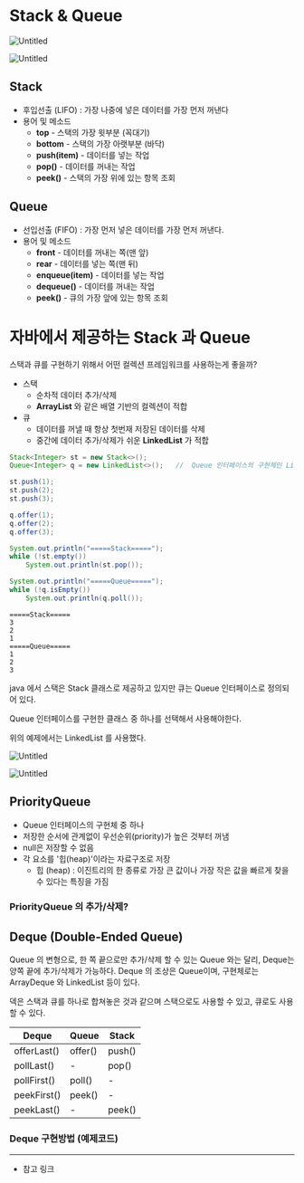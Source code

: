 # Stack & Queue

![Untitled](https://s3-us-west-2.amazonaws.com/secure.notion-static.com/98a21cba-7269-4a29-b4db-dbafd12f147c/Untitled.png)

![Untitled](https://s3-us-west-2.amazonaws.com/secure.notion-static.com/ad929867-38ae-411a-b33b-f4d930023d3d/Untitled.png)

## Stack

- 후입선출 (LIFO) : 가장 나중에 넣은 데이터를 가장 먼저 꺼낸다
- 용어 및 메소드
  - **top** - 스택의 가장 윗부분 (꼭대기)
  - **bottom** - 스택의 가장 아랫부분 (바닥)
  - **push(item)** - 데이터를 넣는 작업
  - **pop()** - 데이터를 꺼내는 작업
  - **peek()** - 스택의 가장 위에 있는 항목 조회

## Queue

- 선입선출 (FIFO) : 가장 먼저 넣은 데이터를 가장 먼저 꺼낸다.
- 용어 및 메소드
  - **front** - 데이터를 꺼내는 쪽(맨 앞)
  - **rear** - 데이터를 넣는 쪽(맨 뒤)
  - **enqueue(item)** - 데이터를 넣는 작업
  - **dequeue()** - 데이터를 꺼내는 작업
  - **peek()** - 큐의 가장 앞에 있는 항목 조회

# 자바에서 제공하는 Stack 과 Queue

스택과 큐를 구현하기 위해서 어떤 컬렉션 프레임워크를 사용하는게 좋을까?

- 스택
  - 순차적 데이터 추가/삭제
  - **ArrayList** 와 같은 배열 기반의 컬렉션이 적합
- 큐
  - 데이터를 꺼낼 때 항상 첫번재 저장된 데이터를 삭제
  - 중간에 데이터 추가/삭제가 쉬운 **LinkedList** 가 적합

```java
Stack<Integer> st = new Stack<>();
Queue<Integer> q = new LinkedList<>();   //  Queue 인터페이스의 구현체인 LinkedList 사용

st.push(1);
st.push(2);
st.push(3);

q.offer(1);
q.offer(2);
q.offer(3);

System.out.println("=====Stack=====");
while (!st.empty())
    System.out.println(st.pop());

System.out.println("=====Queue=====");
while (!q.isEmpty())
    System.out.println(q.poll());
```

```
=====Stack=====
3
2
1
=====Queue=====
1
2
3
```

java 에서 스택은 Stack 클래스로 제공하고 있지만 큐는 Queue 인터페이스로 정의되어 있다.

Queue 인터페이스를 구현한 클래스 중 하나를 선택해서 사용해야한다.

위의 예제에서는 LinkedList 를 사용했다.

![Untitled](https://s3-us-west-2.amazonaws.com/secure.notion-static.com/a6cc33d1-2d04-47ed-a2cb-d867187ad43b/Untitled.png)

![Untitled](https://s3-us-west-2.amazonaws.com/secure.notion-static.com/e3270060-aa34-4647-8da8-646e24f8d5bf/Untitled.png)

## **PriorityQueue**

- Queue 인터페이스의 구현체 중 하나
- 저장한 순서에 관계없이 우선순위(priority)가 높은 것부터 꺼냄
- null은 저장할 수 없음
- 각 요소를 '힙(heap)'이라는 자료구조로 저장
  - 힙 (heap) : 이진트리의 한 종류로 가장 큰 값이나 가장 작은 값을 빠르게 찾을 수 있다는 특징을 가짐

### PriorityQueue 의 추가/삭제?

## **Deque (Double-Ended Queue)**

Queue 의 변형으로, 한 쪽 끝으로만 추가/삭제 할 수 있는 Queue 와는 달리, Deque는 양쪽 끝에 추가/삭제가 가능하다. Deque 의 조상은 Queue이며, 구현체로는 ArrayDeque 와 LinkedList 등이 있다.

덱은 스택과 큐를 하나로 합쳐놓은 것과 같으며 스택으로도 사용할 수 있고, 큐로도 사용할 수 있다.

| Deque       | Queue   | Stack  |
| ----------- | ------- | ------ |
| offerLast() | offer() | push() |
| pollLast()  | -       | pop()  |
| pollFirst() | poll()  | -      |
| peekFirst() | peek()  | -      |
| peekLast()  | -       | peek() |

### Deque 구현방법 (예제코드)

---

- 참고 링크
  
  [](https://velog.io/@roro/%EC%9E%90%EB%A3%8C%EA%B5%AC%EC%A1%B0%EC%95%8C%EA%B3%A0%EB%A6%AC%EC%A6%98-%EC%8A%A4%ED%83%9D-%ED%81%90)
